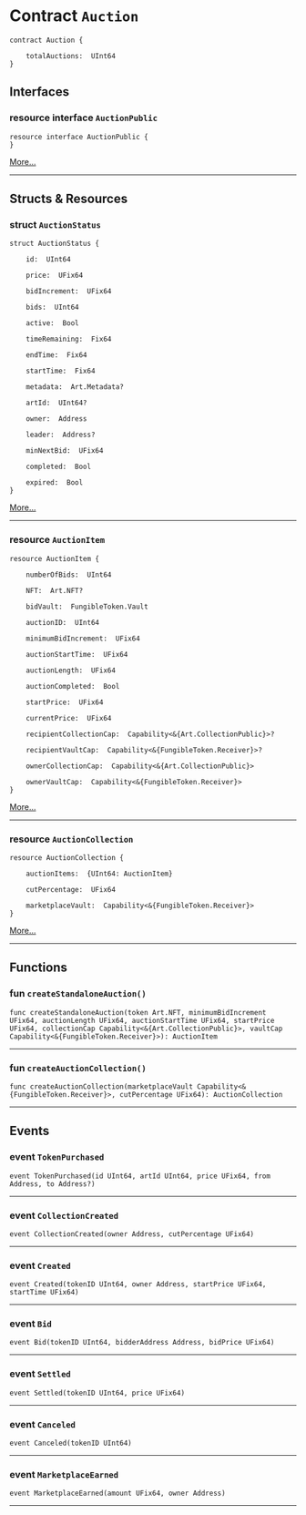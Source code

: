 # Contract `Auction`

```cadence
contract Auction {

    totalAuctions:  UInt64
}
```

## Interfaces
    
### resource interface `AuctionPublic`

```cadence
resource interface AuctionPublic {
}
```

[More...](Auction_AuctionPublic.md)

---
## Structs & Resources

### struct `AuctionStatus`

```cadence
struct AuctionStatus {

    id:  UInt64

    price:  UFix64

    bidIncrement:  UFix64

    bids:  UInt64

    active:  Bool

    timeRemaining:  Fix64

    endTime:  Fix64

    startTime:  Fix64

    metadata:  Art.Metadata?

    artId:  UInt64?

    owner:  Address

    leader:  Address?

    minNextBid:  UFix64

    completed:  Bool

    expired:  Bool
}
```

[More...](Auction_AuctionStatus.md)

---

### resource `AuctionItem`

```cadence
resource AuctionItem {

    numberOfBids:  UInt64

    NFT:  Art.NFT?

    bidVault:  FungibleToken.Vault

    auctionID:  UInt64

    minimumBidIncrement:  UFix64

    auctionStartTime:  UFix64

    auctionLength:  UFix64

    auctionCompleted:  Bool

    startPrice:  UFix64

    currentPrice:  UFix64

    recipientCollectionCap:  Capability<&{Art.CollectionPublic}>?

    recipientVaultCap:  Capability<&{FungibleToken.Receiver}>?

    ownerCollectionCap:  Capability<&{Art.CollectionPublic}>

    ownerVaultCap:  Capability<&{FungibleToken.Receiver}>
}
```

[More...](Auction_AuctionItem.md)

---

### resource `AuctionCollection`

```cadence
resource AuctionCollection {

    auctionItems:  {UInt64: AuctionItem}

    cutPercentage:  UFix64

    marketplaceVault:  Capability<&{FungibleToken.Receiver}>
}
```

[More...](Auction_AuctionCollection.md)

---
## Functions

### fun `createStandaloneAuction()`

```cadence
func createStandaloneAuction(token Art.NFT, minimumBidIncrement UFix64, auctionLength UFix64, auctionStartTime UFix64, startPrice UFix64, collectionCap Capability<&{Art.CollectionPublic}>, vaultCap Capability<&{FungibleToken.Receiver}>): AuctionItem
```

---

### fun `createAuctionCollection()`

```cadence
func createAuctionCollection(marketplaceVault Capability<&{FungibleToken.Receiver}>, cutPercentage UFix64): AuctionCollection
```

---
## Events

### event `TokenPurchased`

```cadence
event TokenPurchased(id UInt64, artId UInt64, price UFix64, from Address, to Address?)
```

---

### event `CollectionCreated`

```cadence
event CollectionCreated(owner Address, cutPercentage UFix64)
```

---

### event `Created`

```cadence
event Created(tokenID UInt64, owner Address, startPrice UFix64, startTime UFix64)
```

---

### event `Bid`

```cadence
event Bid(tokenID UInt64, bidderAddress Address, bidPrice UFix64)
```

---

### event `Settled`

```cadence
event Settled(tokenID UInt64, price UFix64)
```

---

### event `Canceled`

```cadence
event Canceled(tokenID UInt64)
```

---

### event `MarketplaceEarned`

```cadence
event MarketplaceEarned(amount UFix64, owner Address)
```

---

